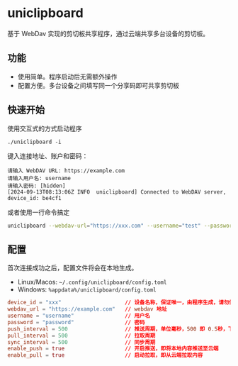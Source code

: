 # uniclipboard

基于 WebDav 实现的剪切板共享程序，通过云端共享多台设备的剪切板。

## 功能

- 使用简单。程序启动后无需额外操作
- 配置方便。多台设备之间填写同一个分享码即可共享剪切板

## 快速开始

使用交互式的方式启动程序

```
./uniclipboard -i
```

键入连接地址、账户和密码：

```
请输入 WebDAV URL: https://example.com
请输入用户名: username
请输入密码: [hidden]
[2024-09-13T08:13:06Z INFO  uniclipboard] Connected to WebDAV server, device_id: be4cf1
```


或者使用一行命令搞定

```bash
uniclipboard --webdav-url="https://xxx.com" --username="test" --password="test"
```

## 配置

首次连接成功之后，配置文件将会在本地生成。

- Linux/Macos: `~/.config/uniclipboard/config.toml`
- Windows: `%appdata%/uniclipboard/config.toml`


```toml
device_id = "xxx"                    // 设备名称，保证唯一，由程序生成，请勿修改
webdav_url = "https://example.com"   // webdav 地址
username = "username"                // 用户名
password = "password"                // 密码
push_interval = 500                  // 推送周期，单位毫秒，500 即 0.5秒，下同
pull_interval = 500                  // 拉取周期
sync_interval = 500                  // 同步周期
enable_push = true                   // 开启推送，即将本地内容推送至云端
enable_pull = true                   // 启动拉取，即从云端拉取内容
```